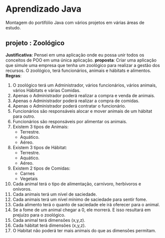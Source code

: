 # Aprendizado Java
Montagem do portifólio Java com vários projetos em várias áreas de estudo.

## projeto : Zoológico
**Justificativa**: Pensei em uma aplicação onde eu possa unir todos os conceitos de POO em uma única aplicação.
**proposta**:  Criar uma aplicação que simule uma empresa que tenha um zoológico para realizar a gestão dos recursos. O zoológico, terá funcionários, animais e hábitats e alimentos.
**Regras**:

1. O zoológico terá um Administrador, vários funcionários, vários animais, vários Hábitats e várias Comidas.
2. Apenas o Administrador poderá realizar a compra e venda de animais.
3. Apenas o Administrador poderá realizar a compra de comidas.
4. Apenas o Administrador poderá contratar o funcionário.
5. Funcionários são responsáveis alocar e mover animais de um hábitat para outro.
6. Funcionários são responsáveis por alimentar os animais.
7. Existem 3 tipos de Animais:
    - Terrestre.
    - Aquático.
    - Aéreo.
8. Existem 3 tipos de Hábitat:
    - Terrestre.
    - Aquático.
    - Aéreo.
9. Existem 2 tipos de Comidas:
    - Carnes
    - Vegetais
10. Cada animal terá o tipo de alimentação, carnívoro, herbívoros e onívoros.
11. Cada animais terá um nível de saciedade.
12. Cada animais terá um nível mínimo de saciedade para sentir fome.
13. Cada alimento terá o quanto de saciedade ele irá oferecer para o animal.
14. Se a fome de um animal chegar a 0, ele morrerá. E isso resultará em prejuízo para o zoológico.
15. Cada animal terá dimensões (x,y,z).
16. Cada hábitat terá dimensões (x,y,z).
17. O Habitat não poderá ter mais animais do que as dimensões permitam.

